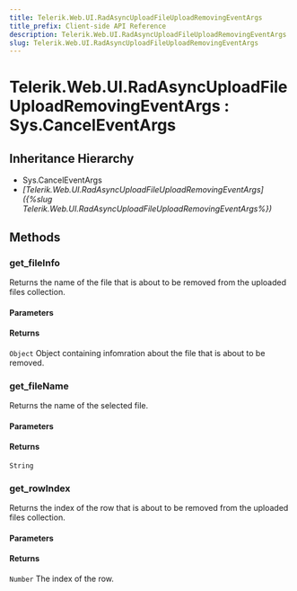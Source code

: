 ```yaml
---
title: Telerik.Web.UI.RadAsyncUploadFileUploadRemovingEventArgs
title_prefix: Client-side API Reference
description: Telerik.Web.UI.RadAsyncUploadFileUploadRemovingEventArgs
slug: Telerik.Web.UI.RadAsyncUploadFileUploadRemovingEventArgs
---
```


# Telerik.Web.UI.RadAsyncUploadFileUploadRemovingEventArgs : Sys.CancelEventArgs

## Inheritance Hierarchy

* Sys.CancelEventArgs
* *[Telerik.Web.UI.RadAsyncUploadFileUploadRemovingEventArgs]({%slug Telerik.Web.UI.RadAsyncUploadFileUploadRemovingEventArgs%})*


## Methods

### get_fileInfo 

Returns the name of the file that is about to be removed from the uploaded files collection.

#### Parameters

#### Returns

`Object` Object containing infomration about the file that is about to be removed.

### get_fileName

Returns the name of the selected file.

#### Parameters

#### Returns

`String`

### get_rowIndex

Returns the index of the row that is about to be removed from the uploaded files collection.

#### Parameters

#### Returns

`Number` The index of the row.

